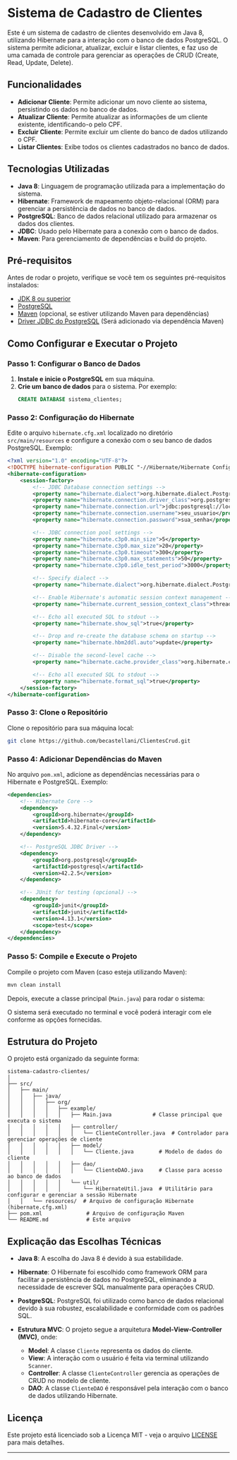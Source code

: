 # Sistema de Cadastro de Clientes

Este é um sistema de cadastro de clientes desenvolvido em Java 8, utilizando Hibernate para a interação com o banco de dados PostgreSQL. O sistema permite adicionar, atualizar, excluir e listar clientes, e faz uso de uma camada de controle para gerenciar as operações de CRUD (Create, Read, Update, Delete).

## Funcionalidades

- **Adicionar Cliente**: Permite adicionar um novo cliente ao sistema, persistindo os dados no banco de dados.
- **Atualizar Cliente**: Permite atualizar as informações de um cliente existente, identificando-o pelo CPF.
- **Excluir Cliente**: Permite excluir um cliente do banco de dados utilizando o CPF.
- **Listar Clientes**: Exibe todos os clientes cadastrados no banco de dados.

## Tecnologias Utilizadas

- **Java 8**: Linguagem de programação utilizada para a implementação do sistema.
- **Hibernate**: Framework de mapeamento objeto-relacional (ORM) para gerenciar a persistência de dados no banco de dados.
- **PostgreSQL**: Banco de dados relacional utilizado para armazenar os dados dos clientes.
- **JDBC**: Usado pelo Hibernate para a conexão com o banco de dados.
- **Maven**: Para gerenciamento de dependências e build do projeto.

## Pré-requisitos

Antes de rodar o projeto, verifique se você tem os seguintes pré-requisitos instalados:

- [JDK 8 ou superior](https://www.oracle.com/java/technologies/javase-jdk8-downloads.html)
- [PostgreSQL](https://www.postgresql.org/download/)
- [Maven](https://maven.apache.org/) (opcional, se estiver utilizando Maven para dependências)
- [Driver JDBC do PostgreSQL](https://jdbc.postgresql.org/download.html) (Será adicionado via dependência Maven)

## Como Configurar e Executar o Projeto

### Passo 1: Configurar o Banco de Dados

1. **Instale e inicie o PostgreSQL** em sua máquina. 
2. **Crie um banco de dados** para o sistema. Por exemplo:
   ```sql
   CREATE DATABASE sistema_clientes;
   ```

### Passo 2: Configuração do Hibernate

Edite o arquivo `hibernate.cfg.xml` localizado no diretório `src/main/resources` e configure a conexão com o seu banco de dados PostgreSQL. Exemplo:

```xml
<?xml version="1.0" encoding="UTF-8"?>
<!DOCTYPE hibernate-configuration PUBLIC "-//Hibernate/Hibernate Configuration DTD 3.0//EN" "http://hibernate.sourceforge.net/hibernate-configuration-3.0.dtd">
<hibernate-configuration>
    <session-factory>
        <!-- JDBC Database connection settings -->
        <property name="hibernate.dialect">org.hibernate.dialect.PostgreSQLDialect</property>
        <property name="hibernate.connection.driver_class">org.postgresql.Driver</property>
        <property name="hibernate.connection.url">jdbc:postgresql://localhost:5432/sistema_clientes</property>
        <property name="hibernate.connection.username">seu_usuario</property>
        <property name="hibernate.connection.password">sua_senha</property>

        <!-- JDBC connection pool settings -->
        <property name="hibernate.c3p0.min_size">5</property>
        <property name="hibernate.c3p0.max_size">20</property>
        <property name="hibernate.c3p0.timeout">300</property>
        <property name="hibernate.c3p0.max_statements">50</property>
        <property name="hibernate.c3p0.idle_test_period">3000</property>

        <!-- Specify dialect -->
        <property name="hibernate.dialect">org.hibernate.dialect.PostgreSQLDialect</property>

        <!-- Enable Hibernate's automatic session context management -->
        <property name="hibernate.current_session_context_class">thread</property>

        <!-- Echo all executed SQL to stdout -->
        <property name="hibernate.show_sql">true</property>

        <!-- Drop and re-create the database schema on startup -->
        <property name="hibernate.hbm2ddl.auto">update</property>

        <!-- Disable the second-level cache -->
        <property name="hibernate.cache.provider_class">org.hibernate.cache.NoCacheProvider</property>

        <!-- Echo all executed SQL to stdout -->
        <property name="hibernate.format_sql">true</property>
    </session-factory>
</hibernate-configuration>
```

### Passo 3: Clone o Repositório

Clone o repositório para sua máquina local:

```bash
git clone https://github.com/becastellani/ClientesCrud.git
```

### Passo 4: Adicionar Dependências do Maven

No arquivo `pom.xml`, adicione as dependências necessárias para o Hibernate e PostgreSQL. Exemplo:

```xml
<dependencies>
    <!-- Hibernate Core -->
    <dependency>
        <groupId>org.hibernate</groupId>
        <artifactId>hibernate-core</artifactId>
        <version>5.4.32.Final</version>
    </dependency>

    <!-- PostgreSQL JDBC Driver -->
    <dependency>
        <groupId>org.postgresql</groupId>
        <artifactId>postgresql</artifactId>
        <version>42.2.5</version>
    </dependency>

    <!-- JUnit for testing (opcional) -->
    <dependency>
        <groupId>junit</groupId>
        <artifactId>junit</artifactId>
        <version>4.13.1</version>
        <scope>test</scope>
    </dependency>
</dependencies>
```

### Passo 5: Compile e Execute o Projeto

Compile o projeto com Maven (caso esteja utilizando Maven):

```bash
mvn clean install
```

Depois, execute a classe principal (`Main.java`) para rodar o sistema:

O sistema será executado no terminal e você poderá interagir com ele conforme as opções fornecidas.

## Estrutura do Projeto

O projeto está organizado da seguinte forma:

```
sistema-cadastro-clientes/
│
├── src/
│   ├── main/
│   │   ├── java/
│   │   │   ├── org/
│   │   │   │   ├── example/
│   │   │   │   │   ├── Main.java             # Classe principal que executa o sistema
│   │   │   │   │   ├── controller/
│   │   │   │   │   │   └── ClienteController.java  # Controlador para gerenciar operações de cliente
│   │   │   │   │   ├── model/
│   │   │   │   │   │   └── Cliente.java        # Modelo de dados do cliente
│   │   │   │   │   ├── dao/
│   │   │   │   │   │   └── ClienteDAO.java     # Classe para acesso ao banco de dados
│   │   │   │   │   └── util/
│   │   │   │   │       └── HibernateUtil.java  # Utilitário para configurar e gerenciar a sessão Hibernate
│   │   └── resources/  # Arquivo de configuração Hibernate (hibernate.cfg.xml)
├── pom.xml              # Arquivo de configuração Maven
└── README.md            # Este arquivo
```

## Explicação das Escolhas Técnicas

- **Java 8**: A escolha do Java 8 é devido à sua estabilidade.
  
- **Hibernate**: O Hibernate foi escolhido como framework ORM para facilitar a persistência de dados no PostgreSQL, eliminando a necessidade de escrever SQL manualmente para operações CRUD.

- **PostgreSQL**: PostgreSQL foi utilizado como banco de dados relacional devido à sua robustez, escalabilidade e conformidade com os padrões SQL.

- **Estrutura MVC**: O projeto segue a arquitetura **Model-View-Controller (MVC)**, onde:
  - **Model**: A classe `Cliente` representa os dados do cliente.
  - **View**: A interação com o usuário é feita via terminal utilizando `Scanner`.
  - **Controller**: A classe `ClienteController` gerencia as operações de CRUD no modelo de cliente.
  - **DAO**: A classe `ClienteDAO` é responsável pela interação com o banco de dados utilizando Hibernate.


## Licença

Este projeto está licenciado sob a Licença MIT - veja o arquivo [LICENSE](LICENSE) para mais detalhes.

---
